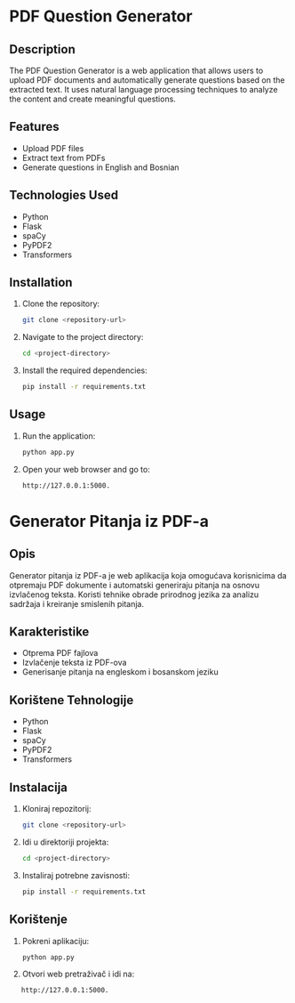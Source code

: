 # PDF Question Generator

## Description
The PDF Question Generator is a web application that allows users to upload PDF documents and automatically generate questions based on the extracted text. It uses natural language processing techniques to analyze the content and create meaningful questions.

## Features
- Upload PDF files
- Extract text from PDFs
- Generate questions in English and Bosnian

## Technologies Used
- Python
- Flask
- spaCy
- PyPDF2
- Transformers

## Installation
1. Clone the repository:
   ```bash
   git clone <repository-url>
2. Navigate to the project directory:
   ```bash
   cd <project-directory>

4. Install the required dependencies:
   ```bash
   pip install -r requirements.txt

## Usage 
1. Run the application:
   ```bash
   python app.py

3. Open your web browser and go to:
   ```bash
   http://127.0.0.1:5000.


# Generator Pitanja iz PDF-a

## Opis
Generator pitanja iz PDF-a je web aplikacija koja omogućava korisnicima da otpremaju PDF dokumente i automatski generiraju pitanja na osnovu izvlačenog teksta. Koristi tehnike obrade prirodnog jezika za analizu sadržaja i kreiranje smislenih pitanja.

## Karakteristike
- Otprema PDF fajlova
- Izvlačenje teksta iz PDF-ova
- Generisanje pitanja na engleskom i bosanskom jeziku

## Korištene Tehnologije
- Python
- Flask
- spaCy
- PyPDF2
- Transformers

## Instalacija
1. Kloniraj repozitorij:
   ```bash
   git clone <repository-url>

2. Idi u direktoriji projekta:
   ```bash
   cd <project-directory>

4. Instaliraj potrebne zavisnosti:
   ```bash
   pip install -r requirements.txt

## Korištenje 
1. Pokreni aplikaciju:
   ```bash
   python app.py

3. Otvori web pretraživač i idi na:
```bash
   http://127.0.0.1:5000.
 

